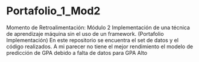 # Portafolio_1_Mod2
Momento de Retroalimentación: Módulo 2 Implementación de una técnica de aprendizaje máquina sin el uso de un framework. (Portafolio Implementación)
En este repositorio se encuentra el set de datos y el código realizados.
A mi parecer no tiene el mejor rendimiento el modelo de predicción de GPA debido a falta de datos para GPA Alto
